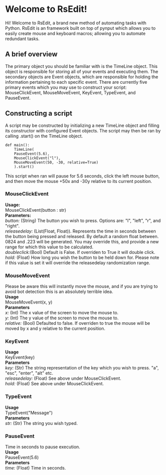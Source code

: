 # Welcome to RsEdit!

Hi! Welcome to RsEdit, a brand new method of automating tasks with Python. RsEdit is an framework built on top of pynput which allows you to easily create mouse and keyboard macros; allowing you to automate redundant tasks. 

## A brief overview
The primary object you should be familiar with is the TimeLine object. This object is responsible for storing all of your events and executing them. 
The secondary objects are Event objects, which are responsible for holding the information pertaining to each specific event. There are currently five primary events which you may use to construct your script: MouseClickEvent, MouseMoveEvent, KeyEvent, TypeEvent, and PauseEvent. 

## Constructing a script
A script may be constructed by initializing a new TimeLine object and filling its constructor with configured Event objects. The script may then be ran by calling .start() on the TimeLine object.  
```
def main():
	TimeLine(
	PauseEvent(5.6),
	MouseClickEvent("l"),
	MouseMoveEvent(50, -30, relative=True)
	).start()
```

This script when ran will pause for 5.6 seconds, click the left mouse button, and then move the mouse +50x and -30y relative to its current position. 

### MouseClickEvent  
**Usage:**  
MouseClickEvent(button : str)  
**Parameters:**  
*button:* (String) The button you wish to press. Options are: "l", "left", "r", and "right".  
*releasedelay:* (List(Float, Float)). Represents the time in seconds between the button being pressed and released. By default a random float between. 0824 and .223 will be generated. You may override this, and provide a new range for which this value to be calculated.  
*doubleclick:*(Bool) Default is False. If overriden to True it will double click.  
*hold:* (Float) How long you wish the button to be held down for. Please note if this value is set it will override the releasedelay randomization range.  
### MouseMoveEvent  
Please be aware this will instantly move the mouse, and if you are trying to avoid bot detection this is an absolutely terrible idea.  
**Usage**  
MouseMoveEvent(x, y)  
**Parameters**  
*x:* (Int) The x value of the screen to move the mouse to.  
*y:* (Int) The y value of the screen to move the mouse to.  
*relative:* (Bool) Defaulted to false. If overriden to true the mouse will be moved by x and y relative to the current position.  
### KeyEvent  
**Usage**  
KeyEvent(key)  
**Parameters**  
*key:* (Str) The string representation of the key which you wish to press. "a", "esc", "enter", "alt" etc.  
*releasedelay:* (Float) See above under MouseClickEvent.  
*hold:* (Float) See above under MouseClickEvent.  
### TypeEvent  
**Usage**  
TypeEvent("Message")  
**Parameters**  
*str:* (Str) The string you wish typed.   
### PauseEvent  
Time in seconds to pause execution.  
**Usage**  
PauseEvent(5.6)  
**Parameters**  
*time:* (Float) Time in seconds.




